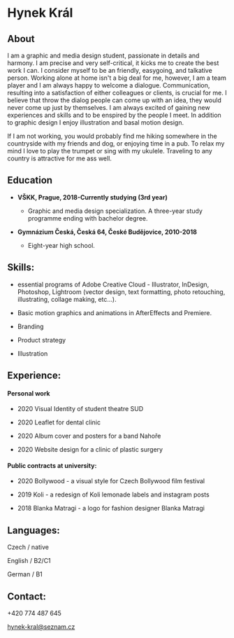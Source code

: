 
# Hynek Král

## About 
I am a graphic and media design student, passionate in details and harmony. I am precise and very self-critical, it kicks me to create the best work I can.
I consider myself to be an friendly, easygoing, and talkative person. Working alone at home isn't a big deal for me, however, I am a team player and I am always happy to welcome a dialogue. Communication, resulting into a satisfaction of either colleagues or clients, is crucial for me. I believe that throw the dialog people can come up with an idea, they would never come up just by themselves. I am always excited of gaining new experiences and skills and to be enspired by the people I meet. In addition to graphic design I enjoy illustration and basal motion design. 

If I am not working, you would probably find me hiking somewhere in the countryside with my friends and dog, or enjoying time in a pub. To relax my mind I love to play the trumpet or sing with my ukulele. Traveling to any country is attractive for me ass well.

## Education  

* **VŠKK, Prague, 2018-Currently studying (3rd year)** 

   * Graphic and media design specialization. 
A three-year study programme ending with bachelor degree. 

* **Gymnázium Česká, Česká 64, České Budějovice, 2010-2018** 
  
   * Eight-year high school. 
  
  
## Skills: 
* essential programs of Adobe Creative Cloud - Illustrator, InDesign, Photoshop, Lightroom (vector design, text formatting, photo retouching, illustrating, collage making, etc...).

* Basic motion graphics and animations in AfterEffects and Premiere.
* Branding
* Product strategy
* Illustration

## Experience:

#### Personal work

- 2020 Visual Identity of student theatre SUD

- 2020 Leaflet for dental clinic

- 2020 Album cover and posters for a band Nahoře

- 2020 Website design for a clinic of plastic surgery

#### Public contracts at university: 
- 2020 Bollywood - a visual style for Czech Bollywood film festival 

- 2019 Koli - a redesign of Koli lemonade labels and instagram posts

- 2018 Blanka Matragi - a logo for fashion designer Blanka Matragi

## Languages:

Czech / native

English / B2/C1

German / B1

## Contact:

+420 774 487 645

hynek-kral@seznam.cz


